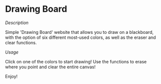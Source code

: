 # Drawing Board

*Description*

Simple 'Drawing Board' website that allows you to draw on a blackboard, with the option of six different most-used colors, as well as the eraser and clear functions.

*Usage*

Click on one of the colors to start drawing! Use the functions to erase where you point and clear the entire canvas!

Enjoy!